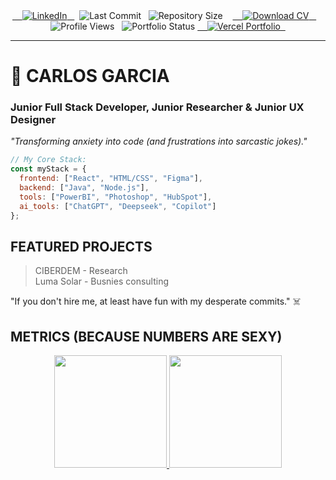 <div align="center">
   <a href="https://www.linkedin.com/in/carlosmoronigarcia" target="_blank">
    <img src="https://img.shields.io/badge/Linkedin-%230077B5?style=for-the-badge&logo=linkedin&logoColor=white" alt="LinkedIn">
  </a>
  <img src="https://img.shields.io/github/last-commit/carlosmoronisud/portfolio" alt="Last Commit">
  <img src="https://img.shields.io/github/repo-size/carlosmoronisud/portfolio" alt="Repository Size"> 
  <a href="https://drive.google.com/uc?export=download&id=1NLf638HKMwecBZCgctCeHwaHUdHBfWdF" target="_blank">
    <img src="https://img.shields.io/badge/Hire_Me-CCFF00?style=for-the-badge&logo=adobeacrobatreader&logoColor=white" alt="Download CV">
  </a>  
  <img src="https://komarev.com/ghpvc/?username=carlosmoronisud&style=flat-square" alt="Profile Views">
  <img src="https://img.shields.io/website?url=https%3A%2F%2Fportfolio-carlosgarcias-projects.vercel.app" alt="Portfolio Status">
  <a href="https://portfolio-carlosgarcias-projects.vercel.app/" target="_blank">
    <img src="https://img.shields.io/badge/Portfolio-%23DA00FF?style=for-the-badge&logo=vercel&logoColor=white" alt="Vercel Portfolio">
  </a>
</div>

---

# 👋 CARLOS GARCIA
### **Junior Full Stack Developer, Junior Researcher & Junior UX Designer**

*"Transforming anxiety into code (and frustrations into sarcastic jokes)."*

```javascript
// My Core Stack:
const myStack = {
  frontend: ["React", "HTML/CSS", "Figma"],
  backend: ["Java", "Node.js"],
  tools: ["PowerBI", "Photoshop", "HubSpot"],
  ai_tools: ["ChatGPT", "Deepseek", "Copilot"]
};
```

## FEATURED PROJECTS
>CIBERDEM - Research <br>
>Luma Solar - Busnies consulting

"If you don't hire me, at least have fun with my desperate commits." ☠️

## METRICS (BECAUSE NUMBERS ARE SEXY)
<div align="center">
  <a href="https://github.com/carlosmoronisud">
    <img loading="lazy" height="180em" src="https://github-readme-stats.vercel.app/api/top-langs/?username=carlosmoronisud&layout=compact&langs_count=7&theme=dracula"/>
    <img loading="lazy" height="180em" src="https://github-readme-stats.vercel.app/api?username=carlosmoronisud&show_icons=true&theme=dracula&include_all_commits=true&count_private=true"/>
  </a>
</div>


